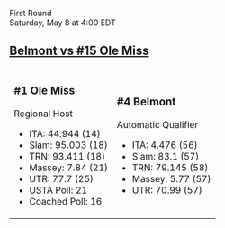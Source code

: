 First Round  
Saturday, May 8 at 4:00 EDT
## [Belmont vs #15 Ole Miss](https://www.ncaa.com/game/5833398) 

<table><tr><td>  

### #1 Ole Miss  

Regional Host  
- ITA: 44.944 (14)  
- Slam: 95.003 (18)  
- TRN: 93.411 (18)  
- Massey: 7.84 (21)  
- UTR: 77.7 (25)  
- USTA Poll: 21  
- Coached Poll: 16  

</td><td>  

### #4 Belmont  

Automatic Qualifier  
- ITA: 4.476 (56)  
- Slam: 83.1 (57)  
- TRN: 79.145 (58)  
- Massey: 5.77 (57)  
- UTR: 70.99 (57)  

</td></tr></table>  
